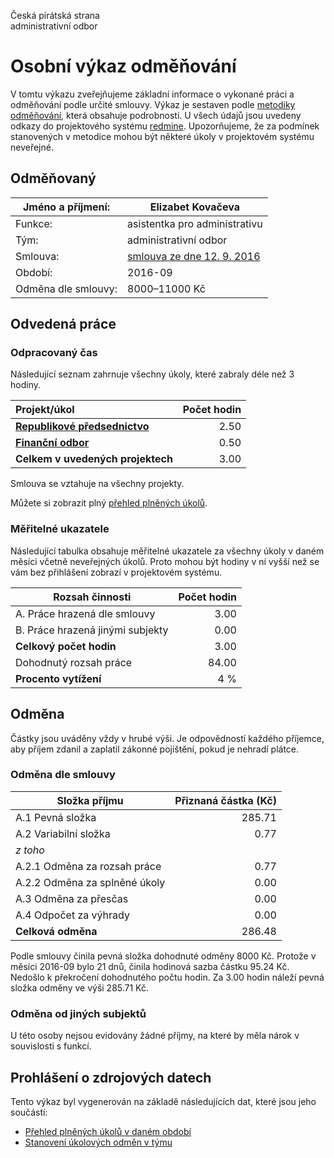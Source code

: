 Česká pirátská strana  
administrativní odbor

Osobní výkaz odměňování
=======================

V tomtu výkazu zveřejňujeme základní informace o vykonané práci a odměňování
podle určité smlouvy. Výkaz je sestaven podle [metodiky odměňování][metodika],
která obsahuje podrobnosti. U všech údajů jsou uvedeny odkazy do projektového
systému [redmine](https://redmine.pirati.cz). Upozorňujeme, že za podmínek
stanovených v metodice mohou být některé úkoly v projektovém systému neveřejné.

Odměňovaný
----------

Jméno a příjmení:        | Elizabet Kovačeva
-----------------------  | --------------------
Funkce:                  | asistentka pro administrativu
Tým:                     | administrativní odbor
Smlouva:                 | [smlouva ze dne 12. 9. 2016][smlouva]
Období:                  | 2016-09
Odměna dle smlouvy:      | 8000–11000 Kč

Odvedená práce
--------------

### Odpracovaný čas

Následující seznam zahrnuje všechny úkoly, které zabraly déle než 3 hodiny.

| Projekt/úkol                         |   Počet hodin |
|:-------------------------------------|--------------:|
| **[Republikové předsednictvo][p28]** |          2.50 |
| **[Finanční odbor][p25]**            |          0.50 |
| **Celkem v uvedených projektech**    |          3.00 |

Smlouva se vztahuje na všechny projekty. 

Můžete si zobrazit plný [přehled plněných úkolů][tasklist].

### Měřitelné ukazatele

Následující tabulka obsahuje měřitelné ukazatele za všechny úkoly v daném měsíci
včetně neveřejných úkolů. Proto mohou být hodiny v ní vyšší než se vám bez
přihlášení zobrazí v projektovém systému.

Rozsah činnosti                        | Počet hodin
--------------                         | ----------:
A. Práce hrazená dle smlouvy           |   3.00
B. Práce hrazená jinými subjekty       |   0.00
**Celkový počet hodin**                |   3.00
Dohodnutý rozsah práce                 |  84.00
**Procento vytížení**                  |    4 %

Odměna
------

Částky jsou uváděny vždy v hrubé výši. Je odpovědností každého příjemce, aby
příjem zdanil a zaplatil zákonné pojištění, pokud je nehradí plátce.

### Odměna dle smlouvy

Složka příjmu                 | Přiznaná částka (Kč)
-----------------             | --------------------:
A.1 Pevná složka              |   285.71
A.2 Variabilní složka         |     0.77
*z toho*                      |
A.2.1 Odměna za rozsah práce  |     0.77
A.2.2 Odměna za splněné úkoly |     0.00
A.3 Odměna za přesčas         |     0.00
A.4 Odpočet za výhrady        |     0.00
**Celková odměna**            |   286.48

Podle smlouvy činila pevná složka dohodnuté odměny 8000 Kč. Protože v měsíci 2016-09 bylo 21 dnů, činila hodinová sazba částku 95.24 Kč. Nedošlo k překročení dohodnutého počtu hodin. Za 3.00 hodin náleží pevná složka odměny ve výši 285.71 Kč. 

### Odměna od jiných subjektů

U této osoby nejsou evidovány žádné příjmy, na které by měla nárok v souvislosti s funkcí.


Prohlášení o zdrojových datech
------------------------------

Tento výkaz byl vygenerován na základě následujících dat, které jsou jeho součástí:

* [Přehled plněných úkolů v daném období](user_report.csv)
* [Stanovení úkolových odměn v týmu](../task_rewards.csv)

[metodika]: https://redmine.pirati.cz/projects/praha/wiki/Odm%C4%9B%C5%88ov%C3%A1n%C3%AD_zastupitel%C5%AF


[p28]: https://redmine.pirati.cz/time_entries.csv?c[]=project&c[]=user&c[]=activity&c[]=issue&c[]=hours&c[]=cf_16&c[]=spent_on&f[]=spent_on&f[]=user_id&f[]=&op[spent_on]=><&op[user_id]==&utf8=%E2%9C%93&v[spent_on][]=2016-09-01&v[spent_on][]=2016-09-30&v[user_id][]=1&v[user_id][]=9&v[user_id][]=3&f[]=project_id&op[project_id]==&v[project_id][]=28

[p25]: https://redmine.pirati.cz/time_entries.csv?c[]=project&c[]=user&c[]=activity&c[]=issue&c[]=hours&c[]=cf_16&c[]=spent_on&f[]=spent_on&f[]=user_id&f[]=&op[spent_on]=><&op[user_id]==&utf8=%E2%9C%93&v[spent_on][]=2016-09-01&v[spent_on][]=2016-09-30&v[user_id][]=1&v[user_id][]=9&v[user_id][]=3&f[]=project_id&op[project_id]==&v[project_id][]=25



[tasklist]: https://redmine.pirati.cz/time_entries?c[]=project&c[]=user&c[]=activity&c[]=issue&c[]=hours&c[]=cf_16&c[]=spent_on&f[]=spent_on&f[]=user_id&f[]=&op[spent_on]=><&op[user_id]==&utf8=%E2%9C%93&v[spent_on][]=2016-09-01&v[spent_on][]=2016-09-30&v[user_id][]=193

[smlouva]: https://smlouvy.pirati.cz/smlouvy/2016/09/12/asistent-AO/
